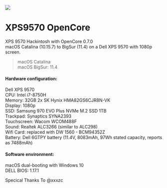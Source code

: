 ![](https://raw.githubusercontent.com/LinhNC/XPS9570-OpenCore/main/Capture.png)
<h1 class="code-line" data-line-start=0 data-line-end=1 ><a id="XPS9570OpenCore_0"></a>XPS9570 OpenCore</h1>
<p class="has-line-data" data-line-start="1" data-line-end="3">XPS 9570 Hackintosh with OpenCore 0.7.0<br>
macOS Catalina (10.15.7) to BigSur (11.4) on a Dell XPS 9570 with 1080p screen.</p>
<blockquote>
<p class="has-line-data" data-line-start="4" data-line-end="6">macOS Catalina<br>
macOS BigSur: 11.4</p>
</blockquote>

<h4 class="code-line" data-line-start=7 data-line-end=8 ><a id="Hardware_configuration_7"></a>Hardware configuration:</h4>
<p class="has-line-data" data-line-start="8" data-line-end="18">Dell XPS 9570<br>
CPU: Intel i7-8750H<br>
Memory: 32GB 2x SK Hynix HMA82GS6CJR8N-VK<br>
Display: 1080p<br>
SSD: Samsung 970 EVO Plus NVMe M.2 SSD 1TB<br>
Trackpad: Synaptics SYNA2393<br>
Touchscreen: Wacom WCOM488F<br>
Sound: Realtek ALC3266 (similar to ALC298)<br>
Wifi Card: replaced with DW 1560 - BCM94352Z<br>
Battery: Dell 6GTPY battery (11.4V, 8083mAh, 97Wh stated capacity, reports as 7488mAh)</p>
<h4 class="code-line" data-line-start=18 data-line-end=19 ><a id="Software_environment_18"></a>Software environment:</h4>
<p class="has-line-data" data-line-start="19" data-line-end="21">macOS dual-booting with Windows 10<br>
DELL BIOS: 1.17.1</p>
Specical Thanks To @xxxzc
